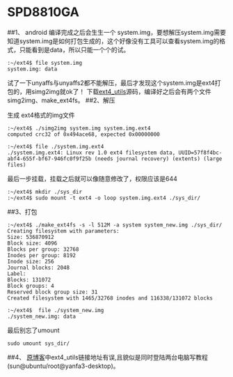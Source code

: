 SPD8810GA
=========
##1、
android 编译完成之后会生生一个 system.img，要想解压system.img需要知道system.img是如何打包生成的，这个好像没有工具可以查看system.img的格式，只能看到是data，所以只能一个个的试。

	:~/ext4$ file system.img
	system.img: data
试了一下unyaffs与unyaffs2都不能解压，最后才发现这个system.img是ext4打包的，用simg2img就ok了！
下载[ext4_utils](https://github.com/YuLaw/ext4-utils)源码，编译好之后会有两个文件simg2img、make_ext4fs。
##2、解压

生成 ext4格式的img文件
	
	:~/ext4$ ./simg2img system.img system.img.ext4
	computed crc32 of 0x494ace68, expected 0x00000000 

	:~/ext4$ file ./system.img.ext4 
	./system.img.ext4: Linux rev 1.0 ext4 filesystem data, UUID=57f8f4bc-abf4-655f-bf67-946fc0f9f25b (needs journal recovery) (extents) (large files)

最后一步挂载，挂载之后就可以像随意修改了，权限应该是644
	
	:~/ext4$ mkdir ./sys_dir
	:~/ext4$ sudo mount -t ext4 -o loop system.img.ext4 ./sys_dir/

##3、打包

	:~/ext4$ ./make_ext4fs -s -l 512M -a system system_new.img ./sys_dir/
	Creating filesystem with parameters:
	Size: 536870912
	Block size: 4096
	Blocks per group: 32768
	Inodes per group: 8192
	Inode size: 256
	Journal blocks: 2048
	Label: 
	Blocks: 131072
	Block groups: 4
	Reserved block group size: 31
	Created filesystem with 1465/32768 inodes and 116338/131072 blocks

	:~/ext4$  file ./system_new.img 
	./system_new.img: data
最后别忘了umount

	sudo umount sys_dir/
##4、
[原博客](http://blog.chinaunix.net/uid-26009923-id-3454597.html)中ext4_utils链接地址有误,且貌似是同时登陆两台电脑写教程(sun@ubuntu/root@yanfa3-desktop)。
